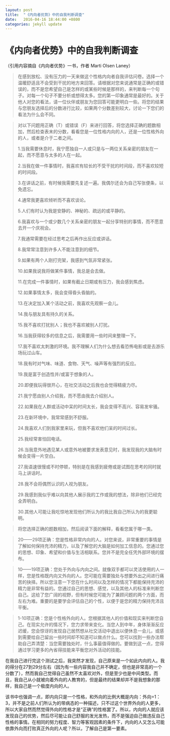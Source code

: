 ```yaml
---
layout: post
title:  "《内向者优势》中的自我判断调查"
date:   2016-04-16 18:44:00 +0800
categories: jekyll update
---
```

《内向者优势》中的自我判断调查
==========
（引用内容摘自《内向者优势》一书，作者 Marti Olsen Laney）

>在感到放松、没有压力的一天来做这个性格内向者自我评估问卷。选择一个温暖舒适且不会受到干扰的地方来回答。请根据对您来说通常是正确的或错误的，而不是您希望自己是怎样的或某些时候是那样的，来判断每一个句子。对每一个句子不要分析或想得太多。您的第一印象通常是最好的。关于他人对您的看法，请一位伙伴或朋友为您回答可能更明白一些。将您的结果与您朋友选择后的分数进行比较，如果两个分数差别较大，讨论一下您们的看法为什么会不同。

>对以下问题用正确（T）或错误（F）来进行回答，将您选择正确的题数相加，然后检查表末的分数，看看您是一位性格内向的人，还是一位性格外向的人，或者是介于二者之间。
>
>1.当我需要休息时，我宁愿独自一人或只是与一两位关系亲密的朋友在一起，而不愿意与太多的人在一起。
>
>2.当我在做一件事情时，我喜欢有较长的不受干扰的时间段，而不喜欢较短的时间段。
>
>3.在讲话之前，有时候我需要先复述一遍。我偶尔还会为自己写张便条，以免遗忘。
>
>4.通常我更喜欢倾听而不喜欢谈论。
>
>5.人们有时认为我是安静的、神秘的、疏远的或平静的。
>
>6.我喜欢与一个或少数几个关系亲密的朋友一起分享特别的事情，而不愿意去开一个庆祝会。
>
>7.我通常需要在经过思考之后再作出反应或讲话。
>
>8.我常常注意到许多人不能注意到的细节。
>
>9.如果有两个人刚打完架，我感到气氛非常紧张。
>
>10.如果我说我将做某件事情，我总是会去做。
>
> 11.在完成一件事情时，如果有截止日期或有压力，我会感到焦虑。
> 
> 12.如果事情太多，我会变得昏头昏脑的。
> 
> 13.在决定加入某个活动之前，我喜欢先观察一会儿。
> 
> 14.我与朋友具有持久的关系。
> 
>15.我不喜欢打扰别人；我也不喜欢被别人打扰。
>
>16.当我获得较多的信息之后，我需要用一些时间来整理一下。
>
>17.我不喜欢太刺激的环境。我不理解人们为什么想去看恐怖电影或是去游乐场玩过山车。
>
>18.我有时对气味、味道、食物、天气、噪声等有强烈的反应。
>
>19.我是富于创造性并/或富于想象的人。
>
>20.即便我玩得很开心，在社交活动之后我也会觉得精疲力尽。
>
>21.我宁愿由别人介绍我，而不愿由我去介绍别人。
>
>22.如果我在人群或活动中呆的时间太长，我会变得不高兴、容易发牢骚。
>
>23.在新环境中，我常常感到不舒服。
>
>24.我喜欢人们到我家里来玩，但我不喜欢他们呆的时间过长。
>
>25.我经常害怕回电话。
>
>26.当我意外地遇见某人或意外地被要求发表意见时，我发现我的大脑有时候会变得一片空白。
>
>27.我语速很慢或不时停顿，特别是在我感到疲倦或是试图在思考的同时就马上讲话时。
>
>28.我不会将偶然认识的人视为朋友。
>
>29.我感到我似乎难以向其他人展示我的工作或我的想法，除非他们已经完全弄明白。
>
>30.其他人可能让我吃惊地发现他们所认为的我比我自己所认为的我更聪明。

>将您选择正确的题数相加，然后阅读下面的解释，看看您属于哪一类。

>20——29项正确：您是性格非常内向的人。对您来说，非常重要的事情是了解如何保持充沛的精力，以及了解您的大脑是如何加工信息的。您通过您的思想、印象、希望和价值与生活相联系。您并不是完全任凭外部环境的摆布。

>10——19项正确：您处于外向与内向之间。就像双手都可以灵活使用的人一样，您是性格既内向又外向的人。您可能在需要独处与想要外出之间进行痛苦的抉择。所以您注意一下您在什么时间以及怎样的情况下都能保持充沛的精力是非常有益的。您通过自己的思想、感觉，以及其他人的标准来判断您自己。这给了您广阔的视野，但有时候您可能为了兼顾问题的两个方面，而左右为难。重要的是要学会评估自己的个性，以便于是您的精力保持充沛且平衡。

>1-10项正确：您是个性格外向的人。您根据其他人的价值和现实来判断您自己。在现实允许的情况下，您力求带来变化。当您人到中年，身体渐渐反应迟缓，您会惊讶的发现自己居然想从社交活动中退出以便休息一会儿，或感到需要给自己留出一些时间却不知道可以做点什么。您可以找到一些办法帮助自己弄清楚：当您需要独处时，什么事最值得做的。要做到这一点，您得通过学习更多的內省得技能来平衡您对外活动的技能。

在我自己进行完这个测试之后，我突然才发现，自己原来是一个如此内向的人。我的得分在27到29分左右（因为有一些内容我自己并不确定，但也是非常高的一个分数了），然而我自己觉得自己虽然不太喜欢对外，但是至少也是中间类型。而且，我自己从小就被向着外向的人教育的，但是最终的结果却并不是我想象的那样，我自己是一个极度内向的人。

该书中也强调一点，即内向只是一个性格，和外向的比例大概是内向：外向=1：3，并不是之前人们所认为的带病态的一种描述，只不过这个世界外向的人更多，所以大家自然而然觉得外向的性格才是“正确”的性格罢了。所以，内向的人就应该发现自己的优势，然后尽可能让自己舒服的发光发热，而不是强迫自己做违反自己性格的事情。在相同的努力程度、智力等客观因素的条件下，内向的人又怎么可能依靠外向而打败真正外向的人呢？所以，了解自己是第一要素。
